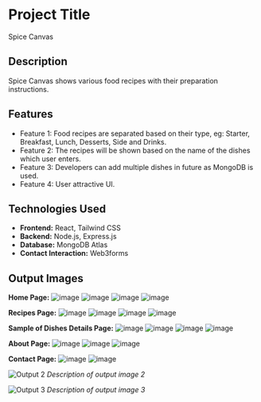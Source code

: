 # Project Title
Spice Canvas

## Description
Spice Canvas shows various food recipes with their preparation instructions.

## Features
- Feature 1: Food recipes are separated based on their type, eg: Starter, Breakfast, Lunch, Desserts, Side and Drinks.
- Feature 2: The recipes will be shown based on the name of the dishes which user enters.
- Feature 3: Developers can add multiple dishes in future as MongoDB is used.
- Feature 4: User attractive UI.

## Technologies Used
- **Frontend:** React, Tailwind CSS
- **Backend:** Node.js, Express.js
- **Database:** MongoDB Atlas
- **Contact Interaction:** Web3forms

## Output Images
**Home Page:**
![image](https://github.com/user-attachments/assets/a1e33991-dead-45b1-98fb-ab7a4535c2fd)
![image](https://github.com/user-attachments/assets/6329f2fc-8b09-422a-bc69-cb7acd5b61de)
![image](https://github.com/user-attachments/assets/19306553-3602-42d8-8800-9c22fb047b55)
![image](https://github.com/user-attachments/assets/da692c0f-cf83-4391-acb7-3214567c914d)

**Recipes Page:**
![image](https://github.com/user-attachments/assets/bad30696-39de-4d04-b055-24552a677462)
![image](https://github.com/user-attachments/assets/62d5da81-c290-46df-a7e0-ab12b19f5e59)
![image](https://github.com/user-attachments/assets/832050cb-98d9-44d8-a4f6-f3545d49484b)
![image](https://github.com/user-attachments/assets/5dbad2c3-a477-44af-82fa-250068414393)

**Sample of Dishes Details Page:**
![image](https://github.com/user-attachments/assets/b13f6105-674f-4926-9693-c308f0855034)
![image](https://github.com/user-attachments/assets/ae2fcf1d-8d70-4331-a5dc-c474b2fd816e)
![image](https://github.com/user-attachments/assets/94c2e63b-e1bd-41b8-bfb6-984992e944a3)
![image](https://github.com/user-attachments/assets/800cb3c4-e318-4b91-be5b-544f2554ac25)

**About Page:**
![image](https://github.com/user-attachments/assets/f54faaf4-34a1-45d4-a6ab-50f7134ab524)
![image](https://github.com/user-attachments/assets/5147d2ef-d5f3-405d-95bb-2b30afaf972b)
![image](https://github.com/user-attachments/assets/74075420-85be-4bc4-ba40-59f179920b70)

**Contact Page:**
![image](https://github.com/user-attachments/assets/74f097cd-7ca9-4c22-884b-94bb40d19046)
![image](https://github.com/user-attachments/assets/cbcd3904-0f3e-4eb7-9b48-b9ef35cb771b)
















![Output 2](path_to_image_2.png)
*Description of output image 2*

![Output 3](path_to_image_3.png)
*Description of output image 3*

